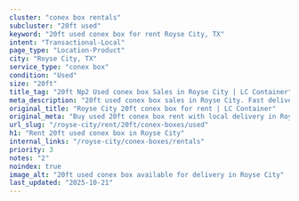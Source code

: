 ```yaml
---
cluster: "conex box rentals"
subcluster: "20ft used"
keyword: "20ft used conex box for rent Royse City, TX"
intent: "Transactional-Local"
page_type: "Location-Product"
city: "Royse City, TX"
service_type: "conex box"
condition: "Used"
size: "20ft"
title_tag: "20ft Np2 Used conex box Sales in Royse City | LC Container"
meta_description: "20ft used conex box sales in Royse City. Fast delivery, competitive pricing. Serving conex boxes area. Quote ID: D2T. Call (214) 524-4168 for your free quote today."
original_title: "Royse City 20ft conex box for rent | LC Container"
original_meta: "Buy used 20ft conex box rent with local delivery in Royse City, TX. LC Container — local Since 2003. Request a fast quote today."
url_slug: "/royse-city/rent/20ft/conex-boxes/used"
h1: "Rent 20ft used conex box in Royse City"
internal_links: "/royse-city/conex-boxes/rentals"
priority: 3
notes: "2"
noindex: true
image_alt: "20ft used conex box available for delivery in Royse City"
last_updated: "2025-10-21"
---
```


<!-- TODO: Add unique city/inventory copy, images, and internal links here. -->
